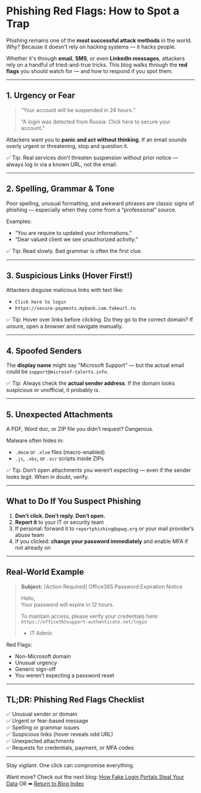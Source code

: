 # Phishing Red Flags: How to Spot a Trap

Phishing remains one of the **most successful attack methods** in the world. Why? Because it doesn't rely on hacking systems — it hacks people.

Whether it's through **email**, **SMS**, or even **LinkedIn messages**, attackers rely on a handful of tried-and-true tricks. This blog walks through the **red flags** you should watch for — and how to respond if you spot them.

---

## 1. Urgency or Fear

> “Your account will be suspended in 24 hours.”
>  
> “A login was detected from Russia. Click here to secure your account.”

Attackers want you to **panic and act without thinking**. If an email sounds overly urgent or threatening, stop and question it.

✅ Tip: Real services don’t threaten suspension without prior notice — always log in via a known URL, not the email.

---

## 2. Spelling, Grammar & Tone

Poor spelling, unusual formatting, and awkward phrases are classic signs of phishing — especially when they come from a “professional” source.

Examples:
- “You are require to updated your informations.”
- “Dear valued client we see unauthorized activity.”

✅ Tip: Read slowly. Bad grammar is often the first clue.

---

## 3. Suspicious Links (Hover First!)

Attackers disguise malicious links with text like:

- `Click here to login`
- `https://secure-payments.mybank.com.fakeurl.ru`

✅ Tip: Hover over links before clicking. Do they go to the correct domain? If unsure, open a browser and navigate manually.

---

## 4. Spoofed Senders

The **display name** might say "Microsoft Support" — but the actual email could be `support@microsof-talerts.info`.

✅ Tip: Always check the **actual sender address**. If the domain looks suspicious or unofficial, it probably is.

---

## 5. Unexpected Attachments

A PDF, Word doc, or ZIP file you didn’t request? Dangerous.

Malware often hides in:
- `.docm` or `.xlsm` files (macro-enabled)
- `.js`, `.vbs`, or `.scr` scripts inside ZIPs

✅ Tip: Don’t open attachments you weren’t expecting — even if the sender looks legit. When in doubt, verify.

---

## What to Do If You Suspect Phishing

1. **Don’t click. Don’t reply. Don’t open.**
2. **Report it** to your IT or security team
3. If personal: forward it to `reportphishing@apwg.org` or your mail provider’s abuse team
4. If you clicked: **change your password immediately** and enable MFA if not already on

---

## Real-World Example

> **Subject:** [Action Required] Office365 Password Expiration Notice  
>  
> Hello,  
> Your password will expire in 12 hours.  
>  
> To maintain access, please verify your credentials here:  
> `https://office365support-authenticate.net/login`  
>  
> - IT Admin

Red Flags:
- Non-Microsoft domain  
- Unusual urgency  
- Generic sign-off  
- You weren’t expecting a password reset

---

## TL;DR: Phishing Red Flags Checklist

✅ Unusual sender or domain  
✅ Urgent or fear-based message  
✅ Spelling or grammar issues  
✅ Suspicious links (hover reveals odd URL)  
✅ Unexpected attachments  
✅ Requests for credentials, payment, or MFA codes  

---

Stay vigilant. One click can compromise everything.

Want more? Check out the next blog: [How Fake Login Portals Steal Your Data](./fake_login_portals.md) OR ⬅️ [Return to Blog Index](../docs/index.md)

